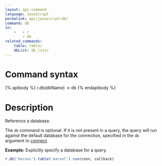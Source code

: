 ```yaml
---
layout: api-command
language: JavaScript
permalink: api/javascript/db/
command: db
io:
    -   - r
        - db
related_commands:
    table: table/
    dbList: db_list/
---
```


# Command syntax #

{% apibody %}
r.db(dbName) &rarr; db
{% endapibody %}

# Description #

Reference a database.

The `db` command is optional. If it is not present in a query, the query will run against the default database for the connection, specified in the `db` argument to [connect](/api/javascript/connect).

__Example:__ Explicitly specify a database for a query.

```javascript
r.db('heroes').table('marvel').run(conn, callback)
```

